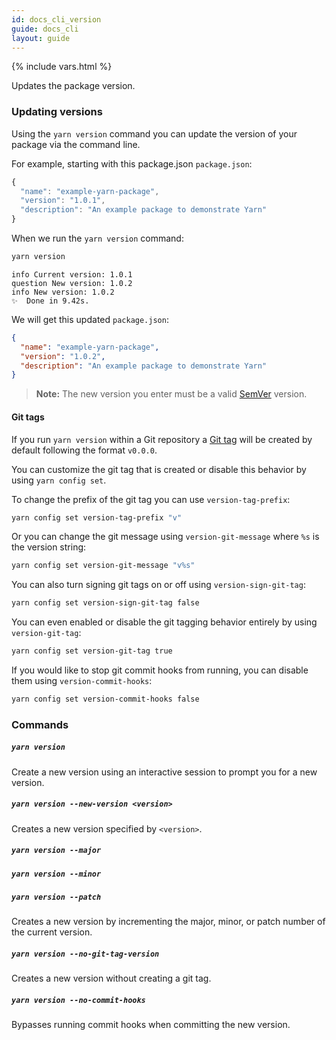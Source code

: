 ```yaml
---
id: docs_cli_version
guide: docs_cli
layout: guide
---
```


{% include vars.html %}

<p class="lead">Updates the package version.</p>

### Updating versions <a class="toc" id="toc-updating-versions" href="#toc-updating-versions"></a>

Using the `yarn version` command you can update the version of your package via
the command line.

For example, starting with this package.json `package.json`:

```js
{
  "name": "example-yarn-package",
  "version": "1.0.1",
  "description": "An example package to demonstrate Yarn"
}
```

When we run the `yarn version` command:

```sh
yarn version
```

```
info Current version: 1.0.1
question New version: 1.0.2
info New version: 1.0.2
✨  Done in 9.42s.
```

We will get this updated `package.json`:

```json
{
  "name": "example-yarn-package",
  "version": "1.0.2",
  "description": "An example package to demonstrate Yarn"
}
```

> **Note:** The new version you enter must be a valid
> [SemVer]({{url_base}}/docs/dependency-versions#toc-semantic-versioning)
> version.

#### Git tags <a class="toc" id="toc-git-tags" href="#toc-git-tags"></a>

If you run `yarn version` within a Git repository a
[Git tag](https://git-scm.com/book/en/v2/Git-Basics-Tagging) will be created by
default following the format `v0.0.0`.

You can customize the git tag that is created or disable this behavior by using
`yarn config set`.

To change the prefix of the git tag you can use `version-tag-prefix`:

```sh
yarn config set version-tag-prefix "v"
```

Or you can change the git message using `version-git-message` where `%s` is the
version string:

```sh
yarn config set version-git-message "v%s"
```

You can also turn signing git tags on or off using `version-sign-git-tag`:

```sh
yarn config set version-sign-git-tag false
```

You can even enabled or disable the git tagging behavior entirely by using
`version-git-tag`:

```sh
yarn config set version-git-tag true
```

If you would like to stop git commit hooks from running, you can disable them
using `version-commit-hooks`:

```sh
yarn config set version-commit-hooks false
```

### Commands <a class="toc" id="toc-commands" href="#toc-commands"></a>

##### `yarn version` <a class="toc" id="toc-yarn-version" href="#toc-yarn-version"></a>

Create a new version using an interactive session to prompt you for a new
version.

##### `yarn version --new-version <version>` <a class="toc" id="toc-yarn-version-new-version" href="#toc-yarn-version-new-version"></a>

Creates a new version specified by `<version>`.

##### `yarn version --major` <a class="toc" id="toc-yarn-version-major" href="#toc-yarn-version-major"></a>

##### `yarn version --minor` <a class="toc" id="toc-yarn-version-minor" href="#toc-yarn-version-minor"></a>

##### `yarn version --patch` <a class="toc" id="toc-yarn-version-patch" href="#toc-yarn-version-patch"></a>

Creates a new version by incrementing the major, minor, or patch number of the current version.

##### `yarn version --no-git-tag-version` <a class="toc" id="toc-yarn-version-no-git-tag-version" href="#toc-yarn-version-no-git-tag-version"></a>

Creates a new version without creating a git tag.

##### `yarn version --no-commit-hooks` <a class="toc" id="toc-yarn-version-no-commit-hooks" href="#toc-yarn-version-no-commit-hooks"></a>

Bypasses running commit hooks when committing the new version.
